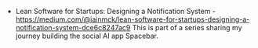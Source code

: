 - Lean Software for Startups: Designing a Notification System - https://medium.com/@iainmck/lean-software-for-startups-designing-a-notification-system-dce6c8247ac9
 This is part of a series sharing my journey building the social AI app Spacebar.